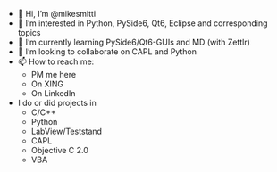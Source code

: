 - 👋 Hi, I’m @mikesmitti
- 👀 I’m interested in Python, PySide6, Qt6, Eclipse and corresponding topics
- 🌱 I’m currently learning PySide6/Qt6-GUIs and MD (with Zettlr)
- 💞️ I’m looking to collaborate on CAPL and Python
- 📫 How to reach me:
  + PM me here
  + On XING
  + On LinkedIn
- I do or did projects in
  + C/C++
  + Python
  + LabView/Teststand
  + CAPL
  + Objective C 2.0
  + VBA

<!---
mikesmitti/mikesmitti is a ✨ special ✨ repository because its `README.md` (this file) appears on your GitHub profile.
You can click the Preview link to take a look at your changes.
--->
